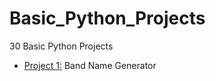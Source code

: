 # Basic_Python_Projects
30 Basic Python Projects


- [Project 1:](https://pythonprojects-bandnamegenerator.streamlit.app/) Band Name Generator
